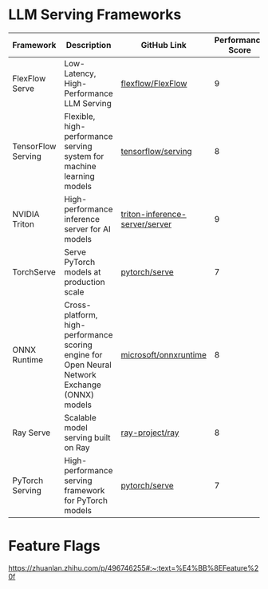 # LLM Serving Frameworks


| Framework         | Description                                                                 | GitHub Link                                     | Performance Score |
|-------------------|-----------------------------------------------------------------------------|-------------------------------------------------|-------------------------------|
| FlexFlow Serve    | Low-Latency, High-Performance LLM Serving                                   | [flexflow/FlexFlow](https://github.com/flexflow/FlexFlow) | 9                             |
| TensorFlow Serving| Flexible, high-performance serving system for machine learning models       | [tensorflow/serving](https://github.com/tensorflow/serving) | 8                             |
| NVIDIA Triton     | High-performance inference server for AI models                             | [triton-inference-server/server](https://github.com/triton-inference-server/server) | 9                             |
| TorchServe        | Serve PyTorch models at production scale                                    | [pytorch/serve](https://github.com/pytorch/serve) | 7                             |
| ONNX Runtime      | Cross-platform, high-performance scoring engine for Open Neural Network Exchange (ONNX) models | [microsoft/onnxruntime](https://github.com/microsoft/onnxruntime) | 8                             |
| Ray Serve         | Scalable model serving built on Ray                                         | [ray-project/ray](https://github.com/ray-project/ray) | 8                             |
| PyTorch Serving   | High-performance serving framework for PyTorch models                       | [pytorch/serve](https://github.com/pytorch/serve) | 7                             |


# Feature Flags
https://zhuanlan.zhihu.com/p/496746255#:~:text=%E4%BB%8EFeature%20f
